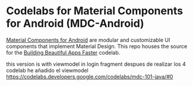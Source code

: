 # Codelabs for Material Components for Android (MDC-Android)

[Material Components for Android](https://material.io/components/android/) are modular and customizable UI
components that implement Material Design. This repo houses the source for the [Building Beautiful
Apps Faster](https://codelabs.developers.google.com/codelabs/mdc-android/index.html) codelab.


this version is with viewmodel in login fragment 
despues de realizar los 4 codelab he añadido el viewmodel 
https://codelabs.developers.google.com/codelabs/mdc-101-java/#0
